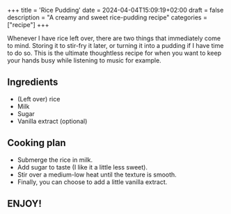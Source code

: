 +++
title = 'Rice Pudding'
date = 2024-04-04T15:09:19+02:00
draft = false
description = "A creamy and sweet rice-pudding recipe"
categories = ["recipe"]
+++

Whenever I have rice left over, there are two things that immediately come to mind. Storing it to stir-fry it later, or turning it into a pudding if I have time to do so. This is the ultimate thoughtless recipe for when you want to keep your hands busy while listening to music for example.

## Ingredients

* (Left over) rice
* Milk
* Sugar
* Vanilla extract (optional)

## Cooking plan

* Submerge the rice in milk.
* Add sugar to taste (I like it a little less sweet).
* Stir over a medium-low heat until the texture is smooth.
* Finally, you can choose to add a little vanilla extract. 

## ENJOY!